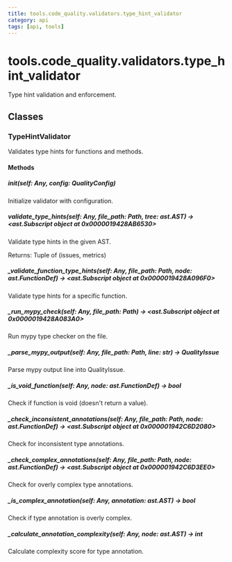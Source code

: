 ```yaml
---
title: tools.code_quality.validators.type_hint_validator
category: api
tags: [api, tools]
---
```


# tools.code_quality.validators.type_hint_validator

Type hint validation and enforcement.

## Classes

### TypeHintValidator

Validates type hints for functions and methods.

#### Methods

##### __init__(self: Any, config: QualityConfig)

Initialize validator with configuration.

##### validate_type_hints(self: Any, file_path: Path, tree: ast.AST) -> <ast.Subscript object at 0x0000019428AB6530>

Validate type hints in the given AST.

Returns:
    Tuple of (issues, metrics)

##### _validate_function_type_hints(self: Any, file_path: Path, node: ast.FunctionDef) -> <ast.Subscript object at 0x0000019428A096F0>

Validate type hints for a specific function.

##### _run_mypy_check(self: Any, file_path: Path) -> <ast.Subscript object at 0x0000019428A083A0>

Run mypy type checker on the file.

##### _parse_mypy_output(self: Any, file_path: Path, line: str) -> QualityIssue

Parse mypy output line into QualityIssue.

##### _is_void_function(self: Any, node: ast.FunctionDef) -> bool

Check if function is void (doesn't return a value).

##### _check_inconsistent_annotations(self: Any, file_path: Path, node: ast.FunctionDef) -> <ast.Subscript object at 0x000001942C6D2080>

Check for inconsistent type annotations.

##### _check_complex_annotations(self: Any, file_path: Path, node: ast.FunctionDef) -> <ast.Subscript object at 0x000001942C6D3EE0>

Check for overly complex type annotations.

##### _is_complex_annotation(self: Any, annotation: ast.AST) -> bool

Check if type annotation is overly complex.

##### _calculate_annotation_complexity(self: Any, node: ast.AST) -> int

Calculate complexity score for type annotation.

